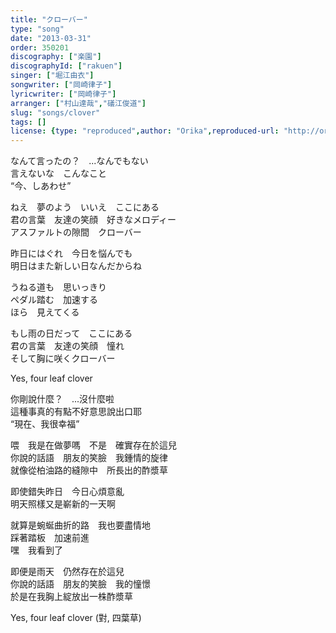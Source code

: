 ```yaml
---
title: "クローバー"
type: "song"
date: "2013-03-31"
order: 350201
discography: ["楽園"]
discographyId: ["rakuen"]
singer: ["堀江由衣"]
songwriter: ["岡崎律子"]
lyricwriter: ["岡崎律子"]
arranger: ["村山達哉","礒江俊道"]
slug: "songs/clover"
tags: []
license: {type: "reproduced",author: "Orika",reproduced-url: "http://orikamushi.myweb.hinet.net",reproduced-website: "織歌蟲"}
---
```


なんて言ったの？　...なんでもない   
言えないな　こんなこと   
“今、しあわせ”   
  
ねえ　夢のよう　いいえ　ここにある   
君の言葉　友達の笑顔　好きなメロディー   
アスファルトの隙間　クローバー   
  
昨日にはぐれ　今日を悩んでも   
明日はまた新しい日なんだからね   
  
うねる道も　思いっきり   
ペダル踏む　加速する   
ほら　見えてくる   
  
もし雨の日だって　ここにある   
君の言葉　友達の笑顔　憧れ   
そして胸に咲くクローバー   
  
Yes, four leaf clover  
  
你剛說什麼？　...沒什麼啦  
這種事真的有點不好意思說出口耶  
“現在、我很幸福”   
  
喂　我是在做夢嗎　不是　確實存在於這兒  
你說的話語　朋友的笑臉　我鍾情的旋律  
就像從柏油路的縫隙中　所長出的酢漿草  
  
即使錯失昨日　今日心煩意亂  
明天照樣又是嶄新的一天啊  
  
就算是蜿蜒曲折的路　我也要盡情地  
踩著踏板　加速前進  
嘿　我看到了  
  
即便是雨天　仍然存在於這兒  
你說的話語　朋友的笑臉　我的憧憬  
於是在我胸上綻放出一株酢漿草  
  
Yes, four leaf clover (對, 四葉草)
